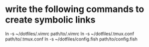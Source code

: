 # write the following commands to create symbolic links

ln -s ~/dotfiles/.vimrc path/to/.vimrc
ln -s ~/dotfiles/.tmux.conf path/to/.tmux.conf
ln -s ~/dotfiles/config.fish path/to/config.fish

